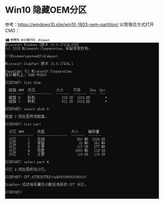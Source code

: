 #  Win10 隐藏OEM分区  
参考：https://windows10.site/win10-1803-oem-partition/
以管理员方式打开CMD：  

![001_1](./img/001_1.png)  

